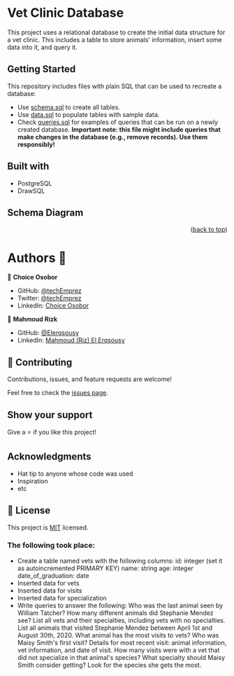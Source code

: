 <!-- @format -->

# Vet Clinic Database

This project uses a relational database to create the initial data structure for a vet clinic. This includes a table to store animals' information, insert some data into it, and query it.

## Getting Started

This repository includes files with plain SQL that can be used to recreate a database:

- Use [schema.sql](./schema.sql) to create all tables.
- Use [data.sql](./data.sql) to populate tables with sample data.
- Check [queries.sql](./queries.sql) for examples of queries that can be run on a newly created database. **Important note: this file might include queries that make changes in the database (e.g., remove records). Use them responsibly!**

## Built with

- PostgreSQL
- DrawSQL

## Schema Diagram

<p align="right">(<a href="#top">back to top</a>)</p>

# Authors :bookmark_tabs:

👤 **Choice Osobor**

- GitHub: [@techEmprez](https://github.com/techEmprez)
- Twitter: [@techEmprez](https://twitter.com/techEmprez)
- LinkedIn: [Choice Osobor](https://www.linkedin.com/in/choice-osobor/)

👤 **Mahmoud Rizk**

- GitHub: [@Elerqsousy](https://github.com/Elerqsousy)
- LinkedIn: [Mahmoud (Riz) El Erqsousy](https://www.linkedin.com/in/mahmoud-rizk-elerqsousy/)

## 🤝 Contributing

Contributions, issues, and feature requests are welcome!

Feel free to check the [issues page](../../issues/).

## Show your support

Give a ⭐️ if you like this project!

## Acknowledgments

- Hat tip to anyone whose code was used
- Inspiration
- etc

## 📝 License

This project is [MIT](./MIT.md) licensed.

### The following took place:

- Create a table named vets with the following columns:
  id: integer (set it as autoincremented PRIMARY KEY)
  name: string
  age: integer
  date_of_graduation: date
- Inserted data for vets
- Inserted data for visits
- Inserted data for specialization
- Write queries to answer the following:
  Who was the last animal seen by William Tatcher?
  How many different animals did Stephanie Mendez see?
  List all vets and their specialties, including vets with no specialties.
  List all animals that visited Stephanie Mendez between April 1st and August 30th, 2020.
  What animal has the most visits to vets?
  Who was Maisy Smith's first visit?
  Details for most recent visit: animal information, vet information, and date of
  visit.
  How many visits were with a vet that did not specialize in that animal's species?
  What specialty should Maisy Smith consider getting? Look for the species she gets
  the most.

